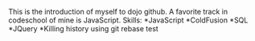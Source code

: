 This is the introduction of myself to dojo github.
A favorite track in codeschool of mine is JavaScript.
Skills:
*JavaScript
*ColdFusion
*SQL
*JQuery
*Killing history using git rebase
test
